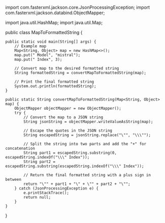 import com.fasterxml.jackson.core.JsonProcessingException;
import com.fasterxml.jackson.databind.ObjectMapper;

import java.util.HashMap;
import java.util.Map;

public class MapToFormattedString {

    public static void main(String[] args) {
        // Example map
        Map<String, Object> map = new HashMap<>();
        map.put(" Model", "mistral");
        map.put(" Index", 3);

        // Convert map to the desired formatted string
        String formattedString = convertMapToFormattedString(map);
        
        // Print the final formatted string
        System.out.println(formattedString);
    }

    public static String convertMapToFormattedString(Map<String, Object> map) {
        ObjectMapper objectMapper = new ObjectMapper();
        try {
            // Convert the map to a JSON string
            String jsonString = objectMapper.writeValueAsString(map);

            // Escape the quotes in the JSON string
            String escapedString = jsonString.replace("\"", "\\\"");

            // Split the string into two parts and add the "+" for concatenation
            String part1 = escapedString.substring(0, escapedString.indexOf("\\\" Index"));
            String part2 = escapedString.substring(escapedString.indexOf("\\\" Index"));

            // Return the final formatted string with a plus sign in between
            return "\"" + part1 + "\" + \"" + part2 + "\"";
        } catch (JsonProcessingException e) {
            e.printStackTrace();
            return null;
        }
    }
}
